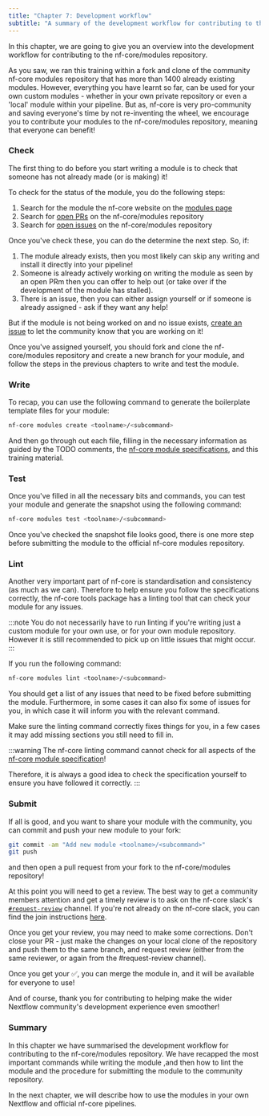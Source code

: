 ```yaml
---
title: "Chapter 7: Development workflow"
subtitle: "A summary of the development workflow for contributing to the community"
---
```


In this chapter, we are going to give you an overview into the development workflow for contributing to the nf-core/modules repository.

As you saw, we ran this training within a fork and clone of the community nf-core modules repository that has more than 1400 already existing modules.
However, everything you have learnt so far, can be used for your own custom modules - whether in your own private repository or even a 'local' module within your pipeline.
But as, nf-core is very pro-community and saving everyone's time by not re-inventing the wheel, we encourage you to contribute your modules to the nf-core/modules repository, meaning that everyone can benefit!

### Check

The first thing to do before you start writing a module is to check that someone has not already made (or is making) it!

To check for the status of the module, you do the following steps:

1. Search for the module the nf-core website on the [modules page](https://nf-co.re/modules)
2. Search for [open PRs](https://github.com/nf-core/modules/pulls) on the nf-core/modules repository
3. Search for [open issues](https://github.com/nf-core/modules/issues) on the nf-core/modules repository

Once you've check these, you can do the determine the next step. So, if:

1. The module already exists, then you most likely can skip any writing and install it directly into your pipeline!
2. Someone is already actively working on writing the module as seen by an open PRm then you can offer to help out (or take over if the development of the module has stalled).
3. There is an issue, then you can either assign yourself or if someone is already assigned - ask if they want any help!

But if the module is not being worked on and no issue exists, [create an issue](https://github.com/nf-core/modules/issues) to let the community know that you are working on it!

Once you've assigned yourself, you should fork and clone the nf-core/modules repository and create a new branch for your module, and follow the steps in the previous chapters to write and test the module.

### Write

To recap, you can use the following command to generate the boilerplate template files for your module:

```bash
nf-core modules create <toolname>/<subcommand>
```

And then go through out each file, filling in the necessary information as guided by the TODO comments, the [nf-core module specifications](https://nf-co.re/docs/guidelines/components/modules), and this training material.

### Test

Once you've filled in all the necessary bits and commands, you can test your module and generate the snapshot using the following command:

```bash
nf-core modules test <toolname>/<subcommand>
```

Once you've checked the snapshot file looks good, there is one more step before submitting the module to the official nf-core modules repository.

### Lint

Another very important part of nf-core is standardisation and consistency (as much as we can).
Therefore to help ensure you follow the specifications correctly, the nf-core tools package has a linting tool that can check your module for any issues.

:::note
You do not necessarily have to run linting if you're writing just a custom module for your own use, or for your own module repository.
However it is still recommended to pick up on little issues that might occur.
:::

If you run the following command:

```bash
nf-core modules lint <toolname>/<subcommand>
```

You should get a list of any issues that need to be fixed before submitting the module.
Furthermore, in some cases it can also fix some of issues for you, in which case it will inform you with the relevant command.

Make sure the linting command correctly fixes things for you, in a few cases it may add missing sections you still need to fill in.

:::warning
The nf-core linting command cannot check for all aspects of the [nf-core module specification](https://nf-co.re/docs/guidelines/components/modules)!

Therefore, it is always a good idea to check the specification yourself to ensure you have followed it correctly.
:::

### Submit

If all is good, and you want to share your module with the community, you can commit and push your new module to your fork:

```bash
git commit -am "Add new module <toolname>/<subcommand>"
git push
```

and then open a pull request from your fork to the nf-core/modules repository!

At this point you will need to get a review.
The best way to get a community members attention and get a timely review is to ask on the nf-core slack's [`#request-review`](https://nfcore.slack.com/archives/CQY2U5QU9) channel.
If you're not already on the nf-core slack, you can find the join instructions [here](https://nf-co.re/join).

Once you get your review, you may need to make some corrections.
Don't close your PR - just make the changes on your local clone of the repository and push them to the same branch, and request review (either from the same reviewer, or again from the #request-review channel).

Once you get your ✅, you can merge the module in, and it will be available for everyone to use!

And of course, thank you for contributing to helping make the wider Nextflow community's development experience even smoother!

### Summary

In this chapter we have summarised the development workflow for contributing to the nf-core/modules repository.
We have recapped the most important commands while writing the module ,and then how to lint the module and the procedure for submitting the module to the community repository.

In the next chapter, we will describe how to use the modules in your own Nextflow and official nf-core pipelines.
